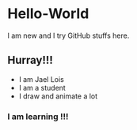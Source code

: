 # Hello-World
I am new and I try GitHub stuffs here.

## Hurray!!!

- I am Jael Lois
- I am a student 
- I draw and animate a lot
 
### I am learning !!!
